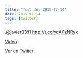 ```yaml
---
title: "Tuit del 2015-07-14"
date: 2015-07-14
tags: [twitter]
---
```


.@javier0391 http://t.co/yqAl1zNRyx

[Video](/assets/videos/620902680559513600-CJ3jsdaWsAE1EdQ.mp4)

[Ver en Twitter](https://twitter.com/i/web/status/620902680559513600)
